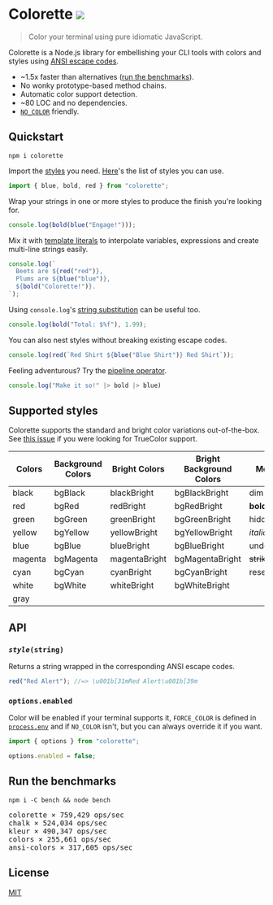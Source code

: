 # Colorette [![](https://img.shields.io/npm/v/colorette.svg?label=&color=2a64e6)](https://www.npmjs.org/package/colorette)

> Color your terminal using pure idiomatic JavaScript.

Colorette is a Node.js library for embellishing your CLI tools with colors and
styles using
[ANSI escape codes](https://en.wikipedia.org/wiki/ANSI_escape_code).

- ~1.5x faster than alternatives ([run the benchmarks](#run-the-benchmarks)).
- No wonky prototype-based method chains.
- Automatic color support detection.
- ~80 LOC and no dependencies.
- [`NO_COLOR`](https://no-color.org) friendly.

## Quickstart

```console
npm i colorette
```

Import the [styles](#styles) you need. [Here](#supported-styles)'s the list of
styles you can use.

```js
import { blue, bold, red } from "colorette";
```

Wrap your strings in one or more styles to produce the finish you're looking
for.

```js
console.log(bold(blue("Engage!")));
```

Mix it with
[template literals](https://developer.mozilla.org/en-US/docs/Web/JavaScript/Reference/Template_literals)
to interpolate variables, expressions and create multi-line strings easily.

```js
console.log(`
  Beets are ${red("red")},
  Plums are ${blue("blue")},
  ${bold("Colorette!")}.
`);
```

Using `console.log`'s
[string substitution](https://nodejs.org/api/console.html#console_console_log_data_args)
can be useful too.

```js
console.log(bold("Total: $%f"), 1.99);
```

You can also nest styles without breaking existing escape codes.

```js
console.log(red(`Red Shirt ${blue("Blue Shirt")} Red Shirt`));
```

Feeling adventurous? Try the
[pipeline operator](https://github.com/tc39/proposal-pipeline-operator).

```js
console.log("Make it so!" |> bold |> blue)
```

## Supported styles

Colorette supports the standard and bright color variations out-of-the-box. See
[this issue](https://github.com/jorgebucaran/colorette/issues/27) if you were
looking for TrueColor support.

| Colors  | Background Colors | Bright Colors | Bright Background Colors | Modifiers         |
| ------- | ----------------- | ------------- | ------------------------ | ----------------- |
| black   | bgBlack           | blackBright   | bgBlackBright            | dim               |
| red     | bgRed             | redBright     | bgRedBright              | **bold**          |
| green   | bgGreen           | greenBright   | bgGreenBright            | hidden            |
| yellow  | bgYellow          | yellowBright  | bgYellowBright           | _italic_          |
| blue    | bgBlue            | blueBright    | bgBlueBright             | underline         |
| magenta | bgMagenta         | magentaBright | bgMagentaBright          | ~~strikethrough~~ |
| cyan    | bgCyan            | cyanBright    | bgCyanBright             | reset             |
| white   | bgWhite           | whiteBright   | bgWhiteBright            |                   |
| gray    |                   |               |                          |                   |

## API

### <code><i>style</i>(string)</code>

Returns a string wrapped in the corresponding ANSI escape codes.

```js
red("Red Alert"); //=> \u001b[31mRed Alert\u001b[39m
```

### `options.enabled`

Color will be enabled if your terminal supports it, `FORCE_COLOR` is defined in
[`process.env`](https://nodejs.org/dist/latest-v8.x/docs/api/process.html#process_process_env)
and if `NO_COLOR` isn't, but you can always override it if you want.

```js
import { options } from "colorette";

options.enabled = false;
```

## Run the benchmarks

```
npm i -C bench && node bench
```

<pre>
colorette × 759,429 ops/sec
chalk × 524,034 ops/sec
kleur × 490,347 ops/sec
colors × 255,661 ops/sec
ansi-colors × 317,605 ops/sec
</pre>

## License

[MIT](LICENSE.md)
